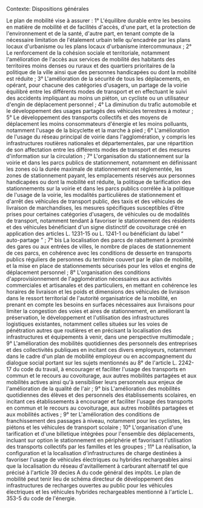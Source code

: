 Contexte: Dispositions générales

Le plan de mobilité vise à assurer : 1° L'équilibre durable entre les besoins en matière de mobilité et de facilités d'accès, d'une part, et la protection de l'environnement et de la santé, d'autre part, en tenant compte de la nécessaire limitation de l'étalement urbain telle qu'encadrée par les plans locaux d'urbanisme ou les plans locaux d'urbanisme intercommunaux ; 2° Le renforcement de la cohésion sociale et territoriale, notamment l'amélioration de l'accès aux services de mobilité des habitants des territoires moins denses ou ruraux et des quartiers prioritaires de la politique de la ville ainsi que des personnes handicapées ou dont la mobilité est réduite ; 3° L'amélioration de la sécurité de tous les déplacements, en opérant, pour chacune des catégories d'usagers, un partage de la voirie équilibré entre les différents modes de transport et en effectuant le suivi des accidents impliquant au moins un piéton, un cycliste ou un utilisateur d'engin de déplacement personnel ; 4° La diminution du trafic automobile et le développement des usages partagés des véhicules terrestres à moteur ; 5° Le développement des transports collectifs et des moyens de déplacement les moins consommateurs d'énergie et les moins polluants, notamment l'usage de la bicyclette et la marche à pied ; 6° L'amélioration de l'usage du réseau principal de voirie dans l'agglomération, y compris les infrastructures routières nationales et départementales, par une répartition de son affectation entre les différents modes de transport et des mesures d'information sur la circulation ; 7° L'organisation du stationnement sur la voirie et dans les parcs publics de stationnement, notamment en définissant les zones où la durée maximale de stationnement est réglementée, les zones de stationnement payant, les emplacements réservés aux personnes handicapées ou dont la mobilité est réduite, la politique de tarification des stationnements sur la voirie et dans les parcs publics corrélée à la politique de l'usage de la voirie, les modalités particulières de stationnement et d'arrêt des véhicules de transport public, des taxis et des véhicules de livraison de marchandises, les mesures spécifiques susceptibles d'être prises pour certaines catégories d'usagers, de véhicules ou de modalités de transport, notamment tendant à favoriser le stationnement des résidents et des véhicules bénéficiant d'un signe distinctif de covoiturage créé en application des articles L. 1231-15 ou L. 1241-1 ou bénéficiant du label “ auto-partage ” ; 7° bis La localisation des parcs de rabattement à proximité des gares ou aux entrées de villes, le nombre de places de stationnement de ces parcs, en cohérence avec les conditions de desserte en transports publics réguliers de personnes du territoire couvert par le plan de mobilité, et la mise en place de stationnements sécurisés pour les vélos et engins de déplacement personnel ; 8° L'organisation des conditions d'approvisionnement de l'agglomération nécessaires aux activités commerciales et artisanales et des particuliers, en mettant en cohérence les horaires de livraison et les poids et dimensions des véhicules de livraison dans le ressort territorial de l'autorité organisatrice de la mobilité, en prenant en compte les besoins en surfaces nécessaires aux livraisons pour limiter la congestion des voies et aires de stationnement, en améliorant la préservation, le développement et l'utilisation des infrastructures logistiques existantes, notamment celles situées sur les voies de pénétration autres que routières et en précisant la localisation des infrastructures et équipements à venir, dans une perspective multimodale ; 9° L'amélioration des mobilités quotidiennes des personnels des entreprises et des collectivités publiques en incitant ces divers employeurs, notamment dans le cadre d'un plan de mobilité employeur ou en accompagnement du dialogue social portant sur les sujets mentionnés au 8° de l'article L. 2242-17 du code du travail, à encourager et faciliter l'usage des transports en commun et le recours au covoiturage, aux autres mobilités partagées et aux mobilités actives ainsi qu'à sensibiliser leurs personnels aux enjeux de l'amélioration de la qualité de l'air ; 9° bis L'amélioration des mobilités quotidiennes des élèves et des personnels des établissements scolaires, en incitant ces établissements à encourager et faciliter l'usage des transports en commun et le recours au covoiturage, aux autres mobilités partagées et aux mobilités actives ; 9° ter L'amélioration des conditions de franchissement des passages à niveau, notamment pour les cyclistes, les piétons et les véhicules de transport scolaire ; 10° L'organisation d'une tarification et d'une billetique intégrées pour l'ensemble des déplacements, incluant sur option le stationnement en périphérie et favorisant l'utilisation des transports collectifs par les familles et les groupes ; 11° La réalisation, la configuration et la localisation d'infrastructures de charge destinées à favoriser l'usage de véhicules électriques ou hybrides rechargeables ainsi que la localisation du réseau d'avitaillement à carburant alternatif tel que précisé à l'article 39 decies A du code général des impôts. Le plan de mobilité peut tenir lieu de schéma directeur de développement des infrastructures de recharges ouvertes au public pour les véhicules électriques et les véhicules hybrides rechargeables mentionné à l'article L. 353-5 du code de l'énergie.